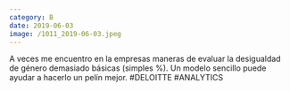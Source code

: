 ```yaml
--- 
category: B 
date: 2019-06-03 
image: /1011_2019-06-03.jpeg 
--- 
```


A veces me encuentro en la empresas maneras de evaluar la desigualdad de género demasiado básicas (simples %). Un modelo sencillo puede ayudar a hacerlo un pelín mejor. #DELOITTE #ANALYTICS